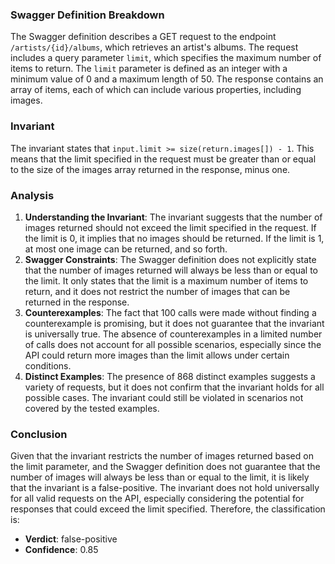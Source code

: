 ### Swagger Definition Breakdown
The Swagger definition describes a GET request to the endpoint `/artists/{id}/albums`, which retrieves an artist's albums. The request includes a query parameter `limit`, which specifies the maximum number of items to return. The `limit` parameter is defined as an integer with a minimum value of 0 and a maximum length of 50. The response contains an array of items, each of which can include various properties, including images.

### Invariant
The invariant states that `input.limit >= size(return.images[]) - 1`. This means that the limit specified in the request must be greater than or equal to the size of the images array returned in the response, minus one.

### Analysis
1. **Understanding the Invariant**: The invariant suggests that the number of images returned should not exceed the limit specified in the request. If the limit is 0, it implies that no images should be returned. If the limit is 1, at most one image can be returned, and so forth.
2. **Swagger Constraints**: The Swagger definition does not explicitly state that the number of images returned will always be less than or equal to the limit. It only states that the limit is a maximum number of items to return, and it does not restrict the number of images that can be returned in the response.
3. **Counterexamples**: The fact that 100 calls were made without finding a counterexample is promising, but it does not guarantee that the invariant is universally true. The absence of counterexamples in a limited number of calls does not account for all possible scenarios, especially since the API could return more images than the limit allows under certain conditions.
4. **Distinct Examples**: The presence of 868 distinct examples suggests a variety of requests, but it does not confirm that the invariant holds for all possible cases. The invariant could still be violated in scenarios not covered by the tested examples.

### Conclusion
Given that the invariant restricts the number of images returned based on the limit parameter, and the Swagger definition does not guarantee that the number of images will always be less than or equal to the limit, it is likely that the invariant is a false-positive. The invariant does not hold universally for all valid requests on the API, especially considering the potential for responses that could exceed the limit specified. Therefore, the classification is:

- **Verdict**: false-positive
- **Confidence**: 0.85
